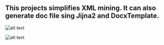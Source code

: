 ## This projects simplifies XML mining. It can also generate doc file sing Jijna2 and DocxTemplate.

![alt text](static/img/prod.png)

![alt text](static/img/doc.png)